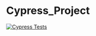 # Cypress_Project



[![Cypress Tests](https://github.com/egeacr/Cypress_Project/actions/workflows/ci.yml/badge.svg)](https://github.com/egeacr/Cypress_Project/actions/workflows/ci.yml)
